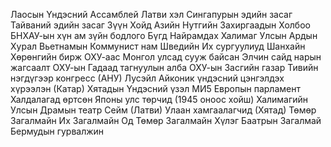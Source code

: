 Лаосын Үндэсний Ассамблей
Латви хэл
Сингапурын эдийн засаг
Тайваний эдийн засаг
Зүүн Хойд Азийн Нутгийн Захиргаадын Холбоо
БНХАУ-ын хүн ам зүйн бодлого
Бүгд Найрамдах Халимаг Улсын Ардын Хурал
Вьетнамын Коммунист нам
Шведийн Их сургуулиуд
Шанхайн Хөрөнгийн бирж
ОХУ-аас Монгол улсад сууж байсан Элчин сайд нарын жагсаалт
ОХУ-ын Гадаад тагнуулын алба
ОХУ-ын Засгийн газар
Тивийн нэгдүгээр конгресс (АНУ)
Лусэйл Айконик үндэсний цэнгэлдэх хүрээлэн (Катар)
Хятадын Үндэсний үзэл
МИ5
Европын парламент
Халдалагад өртсөн Японы улс төрчид (1945 оноос хойш)
Халимагийн Улсын Драмын театр
Сейм (Латви)
Улаан хамгаалагчид (Хятад)
Төмөр Загалмайн Их Загалмайн Од
Төмөр Загалмайн Хүлэг Баатрын Загалмай
Бермудын гурвалжин
